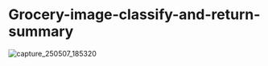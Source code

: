 # Grocery-image-classify-and-return-summary
![capture_250507_185320](https://github.com/user-attachments/assets/204b4bb0-6081-4781-a8d9-6208173317cd)
